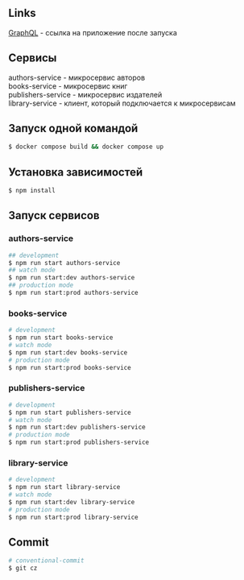## Links

[GraphQL](http://localhost:3000/graphql) - ссылка на приложение после запуска

## Сервисы

authors-service - микросервис авторов<br />
books-service - микросервис книг<br />
publishers-service - микросервис издателей<br />
library-service - клиент, который подключается к микросервисам

## Запуск одной командой

```bash
$ docker compose build && docker compose up
```

## Установка зависимостей

```bash
$ npm install
```

## Запуск сервисов
### authors-service
```bash
## development
$ npm run start authors-service
## watch mode
$ npm run start:dev authors-service
## production mode
$ npm run start:prod authors-service
```
### books-service
```bash
# development
$ npm run start books-service
# watch mode
$ npm run start:dev books-service
# production mode
$ npm run start:prod books-service
```
### publishers-service
```bash
# development
$ npm run start publishers-service
# watch mode
$ npm run start:dev publishers-service
# production mode
$ npm run start:prod publishers-service
```
### library-service
```bash
# development
$ npm run start library-service
# watch mode
$ npm run start:dev library-service
# production mode
$ npm run start:prod library-service
```

## Commit

```bash
# conventional-commit
$ git cz
```
